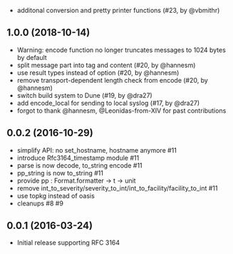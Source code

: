 * additonal conversion and pretty printer functions (#23, by @vbmithr)

## 1.0.0 (2018-10-14)

* Warning: encode function no longer truncates messages to 1024 bytes by default
* split message part into tag and content (#20, by @hannesm)
* use result types instead of option (#20, by @hannesm)
* remove transport-dependent length check from encode (#20, by @hannesm)
* switch build system to Dune (#19, by @dra27)
* add encode_local for sending to local syslog (#17, by @dra27)
* forgot to thank @hannesm, @Leonidas-from-XIV for past contributions

## 0.0.2 (2016-10-29)

* simplify API: no set_hostname, hostname anymore #11
* introduce Rfc3164_timestamp module #11
* parse is now decode, to_string encode #11
* pp_string is now to_string #11
* provide pp : Format.formatter -> t -> unit
* remove int_to_severity/severity_to_int/int_to_facility/facility_to_int #11
* use topkg instead of oasis
* cleanups #8 #9

## 0.0.1 (2016-03-24)

* Initial release supporting RFC 3164
